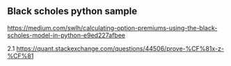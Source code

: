 ## Black scholes python sample
https://medium.com/swlh/calculating-option-premiums-using-the-black-scholes-model-in-python-e9ed227afbee

2.1
https://quant.stackexchange.com/questions/44506/prove-%CF%81x-z-%CF%81